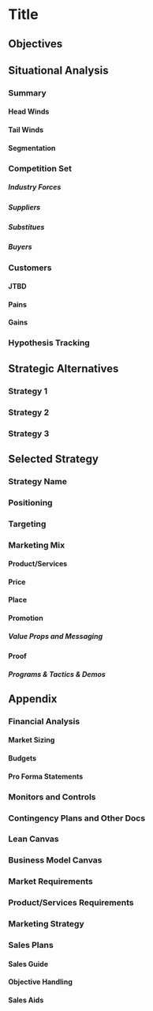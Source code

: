 # Title
## Objectives

## Situational Analysis
### Summary
#### Head Winds
#### Tail Winds
#### Segmentation

### Competition Set
##### Industry Forces
##### Suppliers
##### Substitues
##### Buyers

### Customers
#### JTBD
#### Pains
#### Gains

### Hypothesis Tracking

## Strategic Alternatives
### Strategy 1
### Strategy 2
### Strategy 3

## Selected Strategy
### Strategy Name
### Positioning 
### Targeting
### Marketing Mix
#### Product/Services
#### Price
#### Place
#### Promotion
##### Value Props and Messaging
#### Proof
##### Programs & Tactics & Demos

## Appendix
### Financial Analysis
#### Market Sizing
#### Budgets
#### Pro Forma Statements

### Monitors and Controls

### Contingency Plans and Other Docs

### Lean Canvas

### Business Model Canvas

### Market Requirements

### Product/Services Requirements

### Marketing Strategy

### Sales Plans
#### Sales Guide
#### Objective Handling
#### Sales Aids


